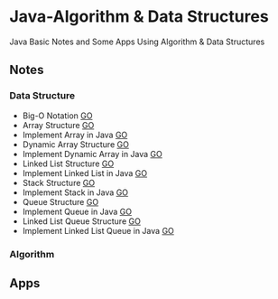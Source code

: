 # Java-Algorithm & Data Structures
Java Basic Notes and Some Apps Using Algorithm &amp; Data Structures

## Notes
### Data Structure
  * Big-O Notation [GO](https://github.com/HopeMashal/Java-Algorithm---Data-Structures/blob/master/Notes/DataStructure/Big-O_Notation.txt)
  * Array Structure [GO](https://github.com/HopeMashal/Java-Algorithm---Data-Structures/blob/master/Notes/DataStructure/Array_Structure.txt)
  * Implement Array in Java [GO](https://github.com/HopeMashal/Java-Algorithm---Data-Structures/blob/master/Notes/DataStructure/ImplementArray/Implement_Array.java)
  * Dynamic Array Structure [GO](https://github.com/HopeMashal/Java-Algorithm---Data-Structures/blob/master/Notes/DataStructure/DynamicArrayStructure.txt)
  * Implement Dynamic Array in Java [GO](https://github.com/HopeMashal/Java-Algorithm---Data-Structures/blob/master/Notes/DataStructure/ImplementArray/Implement_Dynamic.java)
  * Linked List Structure [GO](https://github.com/HopeMashal/Java-Algorithm---Data-Structures/blob/master/Notes/DataStructure/Linked_List_Structure.txt)
  * Implement Linked List in Java [GO](https://github.com/HopeMashal/Java-Algorithm---Data-Structures/blob/master/Notes/DataStructure/ImplementArray/Implement_Linked.java)
  * Stack Structure [GO](https://github.com/HopeMashal/Java-Algorithm---Data-Structures/blob/master/Notes/DataStructure/Stack_Structure.txt)
  * Implement Stack in Java [GO](https://github.com/HopeMashal/Java-Algorithm---Data-Structures/blob/master/Notes/DataStructure/ImplementArray/Implement_Stack.java)
  * Queue Structure [GO](https://github.com/HopeMashal/Java-Algorithm---Data-Structures/blob/master/Notes/DataStructure/Queue_Structure.txt)
  * Implement Queue in Java [GO](https://github.com/HopeMashal/Java-Algorithm---Data-Structures/blob/master/Notes/DataStructure/ImplementArray/Implement_Queue.java)
  * Linked List Queue Structure [GO](https://github.com/HopeMashal/Java-Algorithm---Data-Structures/blob/master/Notes/DataStructure/Linked_Queue_Structure.txt)
  * Implement Linked List Queue in Java [GO](https://github.com/HopeMashal/Java-Algorithm---Data-Structures/blob/master/Notes/DataStructure/ImplementArray/Implement_Linked_Queue.java)

### Algorithm

## Apps
